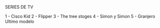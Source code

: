 SERIES DE TV

1 - Cisco Kid
2 - Flipper
3 - The tree stoges
4 - Simon y Simon
5 - Granjero Ultimo modelo